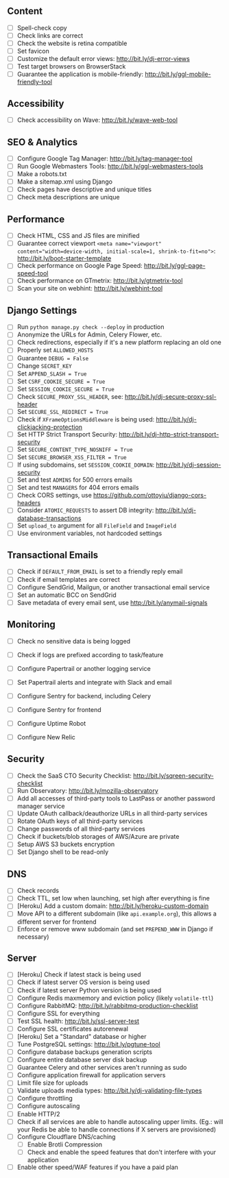 ## Content
 * [ ] Spell-check copy
 * [ ] Check links are correct
 * [ ] Check the website is retina compatible
 * [ ] Set favicon
 * [ ] Customize the default error views: http://bit.ly/dj-error-views 
 * [ ] Test target browsers on BrowserStack
 * [ ] Guarantee the application is mobile-friendly: http://bit.ly/ggl-mobile-friendly-tool 

## Accessibility
 * [ ] Check accessibility on Wave: http://bit.ly/wave-web-tool

## SEO & Analytics
 * [ ] Configure Google Tag Manager: http://bit.ly/tag-manager-tool 
 * [ ] Run Google Webmasters Tools: http://bit.ly/ggl-webmasters-tools  
 * [ ] Make a robots.txt
 * [ ] Make a sitemap.xml using Django
 * [ ] Check pages have descriptive and unique titles
 * [ ] Check meta descriptions are unique

## Performance
 * [ ] Check HTML, CSS and JS files are minified
 * [ ] Guarantee correct viewport `<meta name="viewport" content="width=device-width, initial-scale=1, shrink-to-fit=no">`: http://bit.ly/boot-starter-template 
 * [ ] Check performance on Google Page Speed: http://bit.ly/ggl-page-speed-tool 
 * [ ] Check performance on GTmetrix: http://bit.ly/gtmetrix-tool 
 * [ ] Scan your site on webhint: http://bit.ly/webhint-tool 

## Django Settings
 * [ ] Run `python manage.py check --deploy` in production
 * [ ] Anonymize the URLs for Admin, Celery Flower, etc.
 * [ ] Check redirections, especially if it's a new platform replacing an old one
 * [ ] Properly set `ALLOWED_HOSTS`
 * [ ] Guarantee `DEBUG = False`
 * [ ] Change `SECRET_KEY`
 * [ ] Set `APPEND_SLASH = True`
 * [ ] Set `CSRF_COOKIE_SECURE = True`
 * [ ] Set `SESSION_COOKIE_SECURE = True`
 * [ ] Check `SECURE_PROXY_SSL_HEADER`, see: http://bit.ly/dj-secure-proxy-ssl-header 
 * [ ] Set `SECURE_SSL_REDIRECT = True`
 * [ ] Check if `XFrameOptionsMiddleware` is being used: http://bit.ly/dj-clickjacking-protection 
 * [ ] Set HTTP Strict Transport Security: http://bit.ly/dj-http-strict-transport-security 
 * [ ] Set `SECURE_CONTENT_TYPE_NOSNIFF = True`
 * [ ] Set `SECURE_BROWSER_XSS_FILTER = True`
 * [ ] If using subdomains, set `SESSION_COOKIE_DOMAIN`: http://bit.ly/dj-session-security 
 * [ ] Set and test `ADMINS` for 500 errors emails
 * [ ] Set and test `MANAGERS` for 404 errors emails
 * [ ] Check CORS settings, use https://github.com/ottoyiu/django-cors-headers
 * [ ] Consider `ATOMIC_REQUESTS` to assert DB integrity: http://bit.ly/dj-database-transactions 
 * [ ] Set `upload_to` argument for all `FileField` and `ImageField`
 * [ ] Use environment variables, not hardcoded settings

## Transactional Emails
 * [ ] Check if `DEFAULT_FROM_EMAIL` is set to a friendly reply email
 * [ ] Check if email templates are correct
 * [ ] Configure SendGrid, Mailgun, or another transactional email service
 * [ ] Set an automatic BCC on SendGrid
 * [ ] Save metadata of every email sent, use http://bit.ly/anymail-signals 

 ## Monitoring
 * [ ] Check no sensitive data is being logged
 * [ ] Check if logs are prefixed according to task/feature
 * [ ] Configure Papertrail or another logging service


 * [ ] Set Papertrail alerts and integrate with Slack and email  
 * [ ] Configure Sentry for backend, including Celery
 * [ ] Configure Sentry for frontend
 * [ ] Configure Uptime Robot
 * [ ] Configure New Relic

## Security
 * [ ] Check the SaaS CTO Security Checklist: http://bit.ly/sqreen-security-checklist 
 * [ ] Run Observatory: http://bit.ly/mozilla-observatory 
 * [ ] Add all accesses of third-party tools to LastPass or another password manager service
 * [ ] Update OAuth callback/deauthorize URLs in all third-party services
 * [ ] Rotate OAuth keys of all third-party services
 * [ ] Change passwords of all third-party services
 * [ ] Check if buckets/blob storages of AWS/Azure are private
 * [ ] Setup AWS S3 buckets encryption
 * [ ] Set Django shell to be read-only

## DNS
 * [ ] Check records
 * [ ] Check TTL, set low when launching, set high after everything is fine
 * [ ] [Heroku] Add a custom domain: http://bit.ly/heroku-custom-domain 
 * [ ] Move API to a different subdomain (like `api.example.org`), this allows a different server for frontend
 * [ ] Enforce or remove www subdomain (and set `PREPEND_WWW` in Django if necessary)

## Server
 * [ ] [Heroku] Check if latest stack is being used
 * [ ] Check if latest server OS version is being used
 * [ ] Check if latest server Python version is being used
 * [ ] Configure Redis maxmemory and eviction policy (likely `volatile-ttl`)
 * [ ] Configure RabbitMQ: http://bit.ly/rabbitmq-production-checklist 
 * [ ] Configure SSL for everything
 * [ ] Test SSL health: http://bit.ly/ssl-server-test 
 * [ ] Configure SSL certificates autorenewal
 * [ ] [Heroku] Set a "Standard" database or higher
 * [ ] Tune PostgreSQL settings: http://bit.ly/pgtune-tool 
 * [ ] Configure database backups generation scripts
 * [ ] Configure entire database server disk backup
 * [ ] Guarantee Celery and other services aren't running as sudo
 * [ ] Configure application firewall for application servers
 * [ ] Limit file size for uploads
 * [ ] Validate uploads media types: http://bit.ly/dj-validating-file-types 
 * [ ] Configure throttling
 * [ ] Configure autoscaling
 * [ ] Enable HTTP/2
 * [ ] Check if all services are able to handle autoscaling upper limits. (Eg.: will your Redis be able to handle connections if X servers are provisioned)
 * [ ] Configure Cloudflare DNS/caching 
	 * [ ] Enable Brotli Compression
	 * [ ] Check and enable the speed features that don't interfere with your application
 * [ ] Enable other speed/WAF features if you have a paid plan
